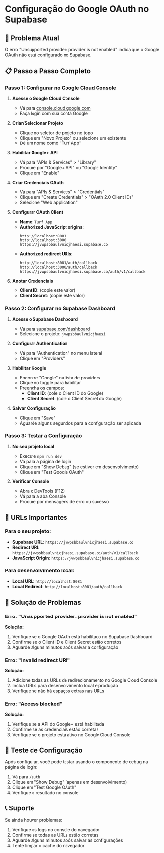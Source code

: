 # Configuração do Google OAuth no Supabase

## 🚨 Problema Atual
O erro "Unsupported provider: provider is not enabled" indica que o Google OAuth não está configurado no Supabase.

## 📋 Passo a Passo Completo

### Passo 1: Configurar no Google Cloud Console

1. **Acesse o Google Cloud Console**
   - Vá para [console.cloud.google.com](https://console.cloud.google.com/)
   - Faça login com sua conta Google

2. **Criar/Selecionar Projeto**
   - Clique no seletor de projeto no topo
   - Clique em "Novo Projeto" ou selecione um existente
   - Dê um nome como "Turf App"

3. **Habilitar Google+ API**
   - Vá para "APIs & Services" > "Library"
   - Procure por "Google+ API" ou "Google Identity"
   - Clique em "Enable"

4. **Criar Credenciais OAuth**
   - Vá para "APIs & Services" > "Credentials"
   - Clique em "Create Credentials" > "OAuth 2.0 Client IDs"
   - Selecione "Web application"

5. **Configurar OAuth Client**
   - **Name**: `Turf App`
   - **Authorized JavaScript origins**:
     ```
     http://localhost:8081
     http://localhost:3000
     https://jvwpsbbaulvnicjhaesi.supabase.co
     ```
   - **Authorized redirect URIs**:
     ```
     http://localhost:8081/auth/callback
     http://localhost:3000/auth/callback
     https://jvwpsbbaulvnicjhaesi.supabase.co/auth/v1/callback
     ```

6. **Anotar Credenciais**
   - **Client ID**: (copie este valor)
   - **Client Secret**: (copie este valor)

### Passo 2: Configurar no Supabase Dashboard

1. **Acesse o Supabase Dashboard**
   - Vá para [supabase.com/dashboard](https://supabase.com/dashboard)
   - Selecione o projeto: `jvwpsbbaulvnicjhaesi`

2. **Configurar Authentication**
   - Vá para "Authentication" no menu lateral
   - Clique em "Providers"

3. **Habilitar Google**
   - Encontre "Google" na lista de providers
   - Clique no toggle para habilitar
   - Preencha os campos:
     - **Client ID**: (cole o Client ID do Google)
     - **Client Secret**: (cole o Client Secret do Google)

4. **Salvar Configuração**
   - Clique em "Save"
   - Aguarde alguns segundos para a configuração ser aplicada

### Passo 3: Testar a Configuração

1. **No seu projeto local**
   - Execute `npm run dev`
   - Vá para a página de login
   - Clique em "Show Debug" (se estiver em desenvolvimento)
   - Clique em "Test Google OAuth"

2. **Verificar Console**
   - Abra o DevTools (F12)
   - Vá para a aba Console
   - Procure por mensagens de erro ou sucesso

## 🔧 URLs Importantes

### Para o seu projeto:
- **Supabase URL**: `https://jvwpsbbaulvnicjhaesi.supabase.co`
- **Redirect URI**: `https://jvwpsbbaulvnicjhaesi.supabase.co/auth/v1/callback`
- **JavaScript Origin**: `https://jvwpsbbaulvnicjhaesi.supabase.co`

### Para desenvolvimento local:
- **Local URL**: `http://localhost:8081`
- **Local Redirect**: `http://localhost:8081/auth/callback`

## 🚨 Solução de Problemas

### Erro: "Unsupported provider: provider is not enabled"
**Solução:**
1. Verifique se o Google OAuth está habilitado no Supabase Dashboard
2. Confirme se o Client ID e Client Secret estão corretos
3. Aguarde alguns minutos após salvar a configuração

### Erro: "Invalid redirect URI"
**Solução:**
1. Adicione todas as URLs de redirecionamento no Google Cloud Console
2. Inclua URLs para desenvolvimento local e produção
3. Verifique se não há espaços extras nas URLs

### Erro: "Access blocked"
**Solução:**
1. Verifique se a API do Google+ está habilitada
2. Confirme se as credenciais estão corretas
3. Verifique se o projeto está ativo no Google Cloud Console

## 🧪 Teste de Configuração

Após configurar, você pode testar usando o componente de debug na página de login:

1. Vá para `/auth`
2. Clique em "Show Debug" (apenas em desenvolvimento)
3. Clique em "Test Google OAuth"
4. Verifique o resultado no console

## 📞 Suporte

Se ainda houver problemas:
1. Verifique os logs no console do navegador
2. Confirme se todas as URLs estão corretas
3. Aguarde alguns minutos após salvar as configurações
4. Tente limpar o cache do navegador 